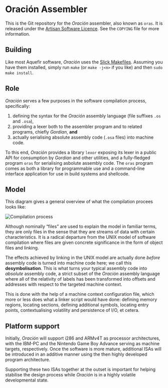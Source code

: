 # Oración Assembler

This is the Git repository for the *Oración* assembler, also known as `oras`. It is released under the [Artisan Software Licence](https://aquefir.co/asl). See the `COPYING` file for more information.

## Building

Like most Aquefir software, *Oración* uses the [Slick Makefiles](https://aquefir.co/adp4). Assuming you have them installed, simply run `make` (or `make -j<n>` if you like) and then `sudo make install`.

## Role

*Oración* serves a few purposes in the software compilation process, specifically:

1. defining the syntax for the *Oración* assembly language (file suffixes `.os` and `.osa`),
2. providing a lexer both to the assembler program and to related programs, chiefly *Gordian*, **and**
3. actually serialising absolute assembly code (`.osa` files) into machine code.

To this end, *Oración* provides a library `lexor` exposing its lexer in a public API for consumption by *Gordian* and other utilities, and a fully-fledged program `oras` for serialising asbolute assembly code. The `oras` program comes as both a library for programmable use and a command-line interface application for use in build systems and shellcode.

## Model

This diagram gives a general overview of what the compilation procees looks like:

![Compilation process](https://cdn2.arqadium.com/f/862ed60b4d474129b53bc2ee22f0df49/unknown.png)

Although nominally “files” are used to explain the model in familiar terms, they are only files in the sense that they are streams of data with certain characteristics. It is a radical departure from the UNIX model of software compilation where files are given concrete significance in the form of object files and linking.

The effects achieved by linking in the UNIX model are actually done *before* assembly code is turned into machine code here; we call this **desymbolisation**. This is what turns your typical assembly code into *absolute* assembly code, a strict subset of the *Oración* assembly language where all of the relativity of labels has been transformed into offsets and addresses with respect to the targeted machine context.

This is done with the help of a machine context configuration file, which more or less does what a linker script would have done: defining memory regions, locating sections, defining additional symbols, locating entry points, contextualising volatility and persistence of I/O, et cetera.

## Platform support

Initially, *Oración* will support i286 and ARMv4T as processor architectures, with the IBM-PC and the Nintendo Game Boy Advance serving as machine targets, respectively. Once the software is more mature, additional ISAs will be introduced in an additive manner using the then highly developed program architecture.

Supporting these two ISAs together at the outset is important for helping stabilise the design process while *Oración* is in a highly volatile developmental state.
